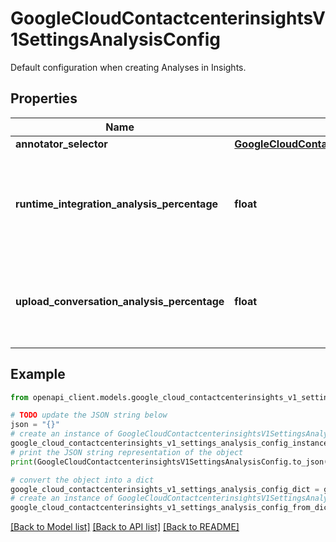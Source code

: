 # GoogleCloudContactcenterinsightsV1SettingsAnalysisConfig

Default configuration when creating Analyses in Insights.

## Properties

Name | Type | Description | Notes
------------ | ------------- | ------------- | -------------
**annotator_selector** | [**GoogleCloudContactcenterinsightsV1AnnotatorSelector**](GoogleCloudContactcenterinsightsV1AnnotatorSelector.md) |  | [optional] 
**runtime_integration_analysis_percentage** | **float** | Percentage of conversations created using Dialogflow runtime integration to analyze automatically, between [0, 100]. | [optional] 
**upload_conversation_analysis_percentage** | **float** | Percentage of conversations created using the UploadConversation endpoint to analyze automatically, between [0, 100]. | [optional] 

## Example

```python
from openapi_client.models.google_cloud_contactcenterinsights_v1_settings_analysis_config import GoogleCloudContactcenterinsightsV1SettingsAnalysisConfig

# TODO update the JSON string below
json = "{}"
# create an instance of GoogleCloudContactcenterinsightsV1SettingsAnalysisConfig from a JSON string
google_cloud_contactcenterinsights_v1_settings_analysis_config_instance = GoogleCloudContactcenterinsightsV1SettingsAnalysisConfig.from_json(json)
# print the JSON string representation of the object
print(GoogleCloudContactcenterinsightsV1SettingsAnalysisConfig.to_json())

# convert the object into a dict
google_cloud_contactcenterinsights_v1_settings_analysis_config_dict = google_cloud_contactcenterinsights_v1_settings_analysis_config_instance.to_dict()
# create an instance of GoogleCloudContactcenterinsightsV1SettingsAnalysisConfig from a dict
google_cloud_contactcenterinsights_v1_settings_analysis_config_from_dict = GoogleCloudContactcenterinsightsV1SettingsAnalysisConfig.from_dict(google_cloud_contactcenterinsights_v1_settings_analysis_config_dict)
```
[[Back to Model list]](../README.md#documentation-for-models) [[Back to API list]](../README.md#documentation-for-api-endpoints) [[Back to README]](../README.md)


